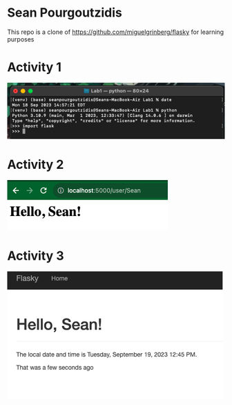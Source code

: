 # Sean Pourgoutzidis

This repo is a clone of https://github.com/miguelgrinberg/flasky for learning purposes

# Activity 1
![Screenshot](Screenshots/Lab1Activity1.png)

# Activity 2
![Screenshot](Screenshots/Lab1Activity2.png)

# Activity 3
![Screenshot](Screenshots/Lab1Activity3.png)

